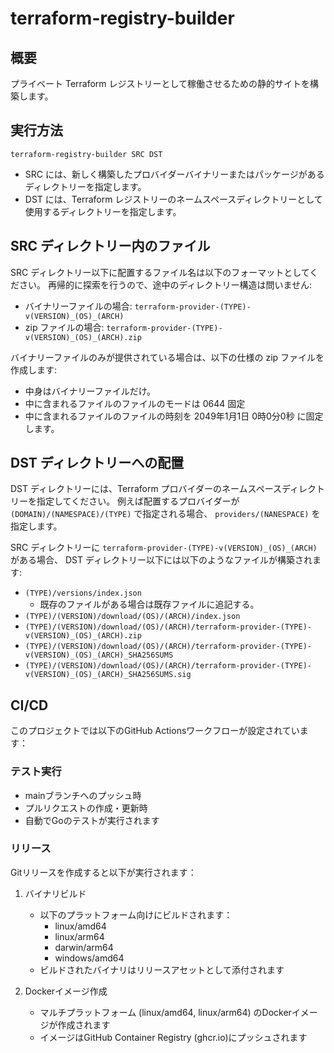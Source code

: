 # terraform-registry-builder

## 概要

プライベート Terraform レジストリーとして稼働させるための静的サイトを構築します。

## 実行方法

```
terraform-registry-builder SRC DST
```

* SRC には、新しく構築したプロバイダーバイナリーまたはパッケージがあるディレクトリーを指定します。
* DST には、Terraform レジストリーのネームスペースディレクトリーとして使用するディレクトリーを指定します。

## SRC ディレクトリー内のファイル

SRC ディレクトリー以下に配置するファイル名は以下のフォーマットとしてください。
再帰的に探索を行うので、途中のディレクトリー構造は問いません:

* バイナリーファイルの場合: `terraform-provider-(TYPE)-v(VERSION)_(OS)_(ARCH)`
* zip ファイルの場合: `terraform-provider-(TYPE)-v(VERSION)_(OS)_(ARCH).zip`

バイナリーファイルのみが提供されている場合は、以下の仕様の zip ファイルを作成します:

* 中身はバイナリーファイルだけ。
* 中に含まれるファイルのファイルのモードは 0644 固定
* 中に含まれるファイルのファイルの時刻を 2049年1月1日 0時0分0秒 に固定します。

## DST ディレクトリーへの配置

DST ディレクトリーには、Terraform プロバイダーのネームスペースディレクトリーを指定してください。
例えば配置するプロバイダーが `(DOMAIN)/(NAMESPACE)/(TYPE)` で指定される場合、 `providers/(NANESPACE)` を指定します。

SRC ディレクトリーに `terraform-provider-(TYPE)-v(VERSION)_(OS)_(ARCH)` がある場合、
DST ディレクトリー以下には以下のようなファイルが構築されます:

* `(TYPE)/versions/index.json`
    * 既存のファイルがある場合は既存ファイルに追記する。
* `(TYPE)/(VERSION)/download/(OS)/(ARCH)/index.json`
* `(TYPE)/(VERSION)/download/(OS)/(ARCH)/terraform-provider-(TYPE)-v(VERSION)_(OS)_(ARCH).zip`
* `(TYPE)/(VERSION)/download/(OS)/(ARCH)/terraform-provider-(TYPE)-v(VERSION)_(OS)_(ARCH)_SHA256SUMS`
* `(TYPE)/(VERSION)/download/(OS)/(ARCH)/terraform-provider-(TYPE)-v(VERSION)_(OS)_(ARCH)_SHA256SUMS.sig`

## CI/CD

このプロジェクトでは以下のGitHub Actionsワークフローが設定されています：

### テスト実行

- mainブランチへのプッシュ時
- プルリクエストの作成・更新時
- 自動でGoのテストが実行されます

### リリース

Gitリリースを作成すると以下が実行されます：

1. バイナリビルド
   - 以下のプラットフォーム向けにビルドされます：
     - linux/amd64
     - linux/arm64
     - darwin/arm64
     - windows/amd64
   - ビルドされたバイナリはリリースアセットとして添付されます

2. Dockerイメージ作成
   - マルチプラットフォーム (linux/amd64, linux/arm64) のDockerイメージが作成されます
   - イメージはGitHub Container Registry (ghcr.io)にプッシュされます
